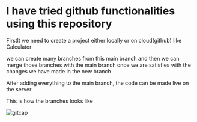 # I have tried github functionalities using this repository

Firstlt we need to create a project either locally or on cloud(github) like Calculator

we can create many branches from this main branch and then we can merge those branches with the main branch once we are satisfies with the changes we have made in the new branch

After adding everything to the main branch, the code can be made live on the server

This is how the branches looks like

![gitcap](https://user-images.githubusercontent.com/75979160/180031587-00239763-7d26-4f36-ac72-cf84beb67dc5.PNG)


